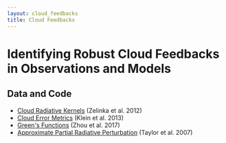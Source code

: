 ```yaml
--- 
layout: cloud_feedbacks 
title: Cloud Feedbacks 
---
```

# Identifying Robust Cloud Feedbacks in Observations and Models 

## Data and Code 

* [Cloud Radiative Kernels](https://github.com/mzelinka/cloud-radiative-kernels) (Zelinka et al. 2012) 
* [Cloud Error Metrics](https://github.com/mzelinka/klein2013-cloud-error-metrics) (Klein et al. 2013) 
* [Green's Functions](https://github.com/mzelinka/greens-function) (Zhou et al. 2017) 
* [Approximate Partial Radiative Perturbation](https://github.com/mzelinka/aprp) (Taylor et al. 2007) 
